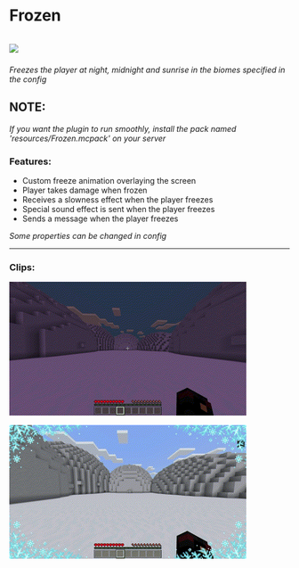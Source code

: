 # Frozen
[![](https://poggit.pmmp.io/shield.state/Frozen)](https://poggit.pmmp.io/p/Frozen)
---
_Freezes the player at night, midnight and sunrise in the biomes specified in the config_

## NOTE:
_If you want the plugin to run smoothly, install the pack named 'resources/Frozen.mcpack' on your server_

### Features:
* Custom freeze animation overlaying the screen
* Player takes damage when frozen
* Receives a slowness effect when the player freezes
* Special sound effect is sent when the player freezes 
* Sends a message when the player freezes  
  
_Some properties can be changed in config_  

---

### Clips:
![Freeze](./images/freeze.gif "GitHub")

![Freeze Cancel](./images/freeze-cancel.gif "GitHub")
